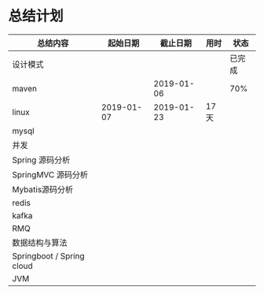 # 总结计划



| 总结内容                  | 起始日期   | 截止日期   | 用时 | 状态   |
| ------------------------- | ---------- | ---------- | ---- | ------ |
| 设计模式                  |            |            |      | 已完成 |
| maven                     |            | 2019-01-06 |      | 70%    |
| linux                     | 2019-01-07 | 2019-01-23 | 17天 |        |
| mysql                     |            |            |      |        |
| 并发                      |            |            |      |        |
| Spring 源码分析           |            |            |      |        |
| SpringMVC 源码分析        |            |            |      |        |
| Mybatis源码分析           |            |            |      |        |
| redis                     |            |            |      |        |
| kafka                     |            |            |      |        |
| RMQ                       |            |            |      |        |
| 数据结构与算法            |            |            |      |        |
| Springboot / Spring cloud |            |            |      |        |
| JVM                       |            |            |      |        |


















































